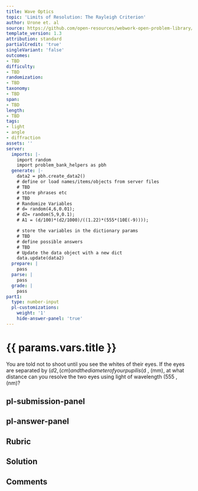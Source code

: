 ```yaml
---
title: Wave Optics
topic: 'Limits of Resolution: The Rayleigh Criterion'
author: Urone et. al
source: https://github.com/open-resources/webwork-open-problem-library/tree/master/Contrib/BrockPhysics/College_Physics_Urone/27.Wave_Optics/Limits_of_Resolution_The_Rayleigh_Criterion/NU_U17-27-06-008.pg
template_version: 1.3
attribution: standard
partialCredit: 'true'
singleVariant: 'false'
outcomes:
- TBD
difficulty:
- TBD
randomization:
- TBD
taxonomy:
- TBD
span:
- TBD
length:
- TBD
tags:
- light
- angle
- diffraction
assets: ''
server:
  imports: |-
    import random
    import problem_bank_helpers as pbh
  generate: |-
    data2 = pbh.create_data2()
    # define or load names/items/objects from server files
    # TBD
    # store phrases etc
    # TBD
    # Randomize Variables
    # d= random(4,6,0.01);
    # d2= random(5,9,0.1);
    # A1 = (d/100)*(d2/1000)/((1.22)*(555*(10E(-9))));

    # store the variables in the dictionary params
    # TBD
    # define possible answers
    # TBD
    # Update the data object with a new dict
    data.update(data2)
  prepare: |
    pass
  parse: |
    pass
  grade: |
    pass
part1:
  type: number-input
  pl-customizations:
    weight: '1'
    hide-answer-panel: 'true'
---
```


# {{ params.vars.title }} 


You are told not to shoot until you see the whites of their eyes. If the eyes are separated by ($d2 , (cm) and the diameter of your pupil is ($d , (mm), at what distance can you resolve the two eyes using light of wavelength (555 , (nm)?


## pl-submission-panel 


## pl-answer-panel 


## Rubric 


## Solution 


## Comments 


